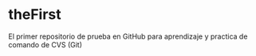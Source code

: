 # theFirst
El primer repositorio de prueba en GitHub para aprendizaje y practica de comando de CVS (Git)
